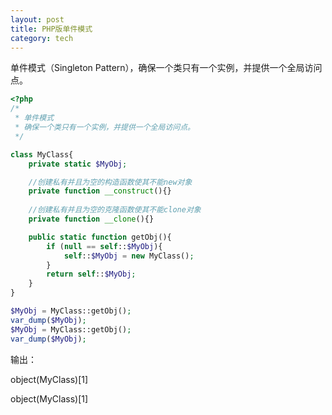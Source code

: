 ```yaml
---
layout: post
title: PHP版单件模式
category: tech
---
```

单件模式（Singleton Pattern），确保一个类只有一个实例，并提供一个全局访问点。

```php
<?php
/*
 * 单件模式
 * 确保一个类只有一个实例，并提供一个全局访问点。
 */

class MyClass{
	private static $MyObj;

	//创建私有并且为空的构造函数使其不能new对象
	private function __construct(){}
	
	//创建私有并且为空的克隆函数使其不能clone对象
	private function __clone(){}

	public static function getObj(){
		if (null == self::$MyObj){
			self::$MyObj = new MyClass();
		}
		return self::$MyObj;
	}
}

$MyObj = MyClass::getObj();
var_dump($MyObj);
$MyObj = MyClass::getObj();
var_dump($MyObj);
```

输出：

object(MyClass)[1]

object(MyClass)[1]
